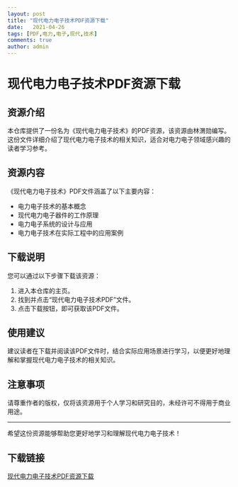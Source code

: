 ```yaml
---
layout: post
title: "现代电力电子技术PDF资源下载"
date:   2021-04-26
tags: [PDF,电力,电子,现代,技术]
comments: true
author: admin
---
```

# 现代电力电子技术PDF资源下载

## 资源介绍

本仓库提供了一份名为《现代电力电子技术》的PDF资源，该资源由林渭勋编写。这份文件详细介绍了现代电力电子技术的相关知识，适合对电力电子领域感兴趣的读者学习参考。

## 资源内容

《现代电力电子技术》PDF文件涵盖了以下主要内容：

- 电力电子技术的基本概念
- 现代电力电子器件的工作原理
- 电力电子系统的设计与应用
- 电力电子技术在实际工程中的应用案例

## 下载说明

您可以通过以下步骤下载该资源：

1. 进入本仓库的主页。
2. 找到并点击“现代电力电子技术PDF”文件。
3. 点击下载按钮，即可获取该PDF文件。

## 使用建议

建议读者在下载并阅读该PDF文件时，结合实际应用场景进行学习，以便更好地理解和掌握现代电力电子技术的相关知识。

## 注意事项

请尊重作者的版权，仅将该资源用于个人学习和研究目的，未经许可不得用于商业用途。

---

希望这份资源能够帮助您更好地学习和理解现代电力电子技术！

## 下载链接

[现代电力电子技术PDF资源下载](https://pan.quark.cn/s/df3ccfb99b6c)